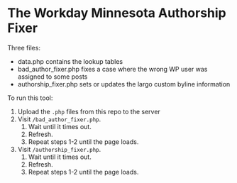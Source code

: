 # The Workday Minnesota Authorship Fixer

Three files:

- data.php contains the lookup tables
- bad_author_fixer.php fixes a case where the wrong WP user was assigned to some posts
- authorship_fixer.php sets or updates the largo custom byline information

To run this tool:
1. Upload the `.php` files from this repo to the server
2. Visit `/bad_author_fixer.php`.
	1. Wait until it times out.
	2. Refresh.
	3. Repeat steps 1-2 until the page loads.
3. Visit `/authorship_fixer.php`.
	1. Wait until it times out.
	2. Refresh.
	3. Repeat steps 1-2 until the page loads.

